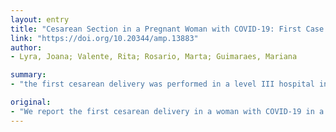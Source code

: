 ```yaml
---
layout: entry
title: "Cesarean Section in a Pregnant Woman with COVID-19: First Case in Portugal"
link: "https://doi.org/10.20344/amp.13883"
author:
- Lyra, Joana; Valente, Rita; Rosario, Marta; Guimaraes, Mariana

summary:
- "the first cesarean delivery was performed in a level III hospital in Portugal. It refers to a healthy woman with a term pregnancy that tested positive for COVID-19 on the day of labor induction. Appropriate personal protective equipment and safety circuits were employed. Both the mother and the newborn are well. This report aimed to share our concerns, clinical management, maternal and neonatal outcomes. The case report aims to present our current circuits and adjustments."

original:
- "We report the first cesarean delivery in a woman with COVID-19 in a level III hospital in Portugal. It refers to a healthy woman with a term pregnancy that tested positive for COVID-19 on the day of labor induction. Given a Bishop score < 4 and the prior history of a cesarean section, the team decided to perform a surgical delivery. Appropriate personal protective equipment and safety circuits were employed, as described in more detail in the case report. Both the mother and the newborn are well. With this report we aimed to share our concerns, clinical management, maternal and neonatal outcomes, and to present our current circuits and adjustments regarding the COVID-19 pandemic in our maternity hospital."
---
```


